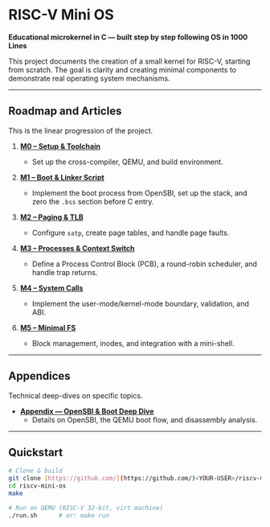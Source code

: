 # RISC-V Mini OS
**Educational microkernel in C — built step by step following OS in 1000 Lines**

This project documents the creation of a small kernel for RISC-V, starting from scratch. The goal is clarity and creating minimal components to demonstrate real operating system mechanisms.

---

## Roadmap and Articles

This is the linear progression of the project.

1.  **[M0 – Setup & Toolchain](m0_setup.md)**
    * Set up the cross-compiler, QEMU, and build environment.

2.  **[M1 – Boot & Linker Script](m1_boot.md)**
    * Implement the boot process from OpenSBI, set up the stack, and zero the `.bss` section before C entry.

3.  **[M2 – Paging & TLB](m2_paging.md)**
    * Configure `satp`, create page tables, and handle page faults.

4.  **[M3 – Processes & Context Switch](m3_processes.md)**
    * Define a Process Control Block (PCB), a round-robin scheduler, and handle trap returns.

5.  **[M4 – System Calls](m4_syscalls.md)**
    * Implement the user-mode/kernel-mode boundary, validation, and ABI.

6.  **[M5 – Minimal FS](m5_filesystem.md)**
    * Block management, inodes, and integration with a mini-shell.

---

## Appendices

Technical deep-dives on specific topics.

* **[Appendix — OpenSBI & Boot Deep Dive](appendix-opensbi.md)**
    * Details on OpenSBI, the QEMU boot flow, and disassembly analysis.

---

## Quickstart

```bash
# Clone & build
git clone [https://github.com/](https://github.com/)<YOUR-USER>/riscv-mini-os.git
cd riscv-mini-os
make

# Run on QEMU (RISC-V 32-bit, virt machine)
./run.sh      # or: make run